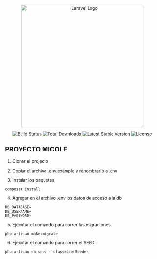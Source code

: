 <p align="center"><a href="https://laravel.com" target="_blank"><img src="https://raw.githubusercontent.com/laravel/art/master/logo-lockup/5%20SVG/2%20CMYK/1%20Full%20Color/laravel-logolockup-cmyk-red.svg" width="400" alt="Laravel Logo"></a></p>

<p align="center">
<a href="https://github.com/laravel/framework/actions"><img src="https://github.com/laravel/framework/workflows/tests/badge.svg" alt="Build Status"></a>
<a href="https://packagist.org/packages/laravel/framework"><img src="https://img.shields.io/packagist/dt/laravel/framework" alt="Total Downloads"></a>
<a href="https://packagist.org/packages/laravel/framework"><img src="https://img.shields.io/packagist/v/laravel/framework" alt="Latest Stable Version"></a>
<a href="https://packagist.org/packages/laravel/framework"><img src="https://img.shields.io/packagist/l/laravel/framework" alt="License"></a>
</p>

## PROYECTO MICOLE

1. Clonar el projecto

2. Copiar el archivo .env.example y renombrarlo a .env

3. Instalar los paquetes

```
composer install
```

4. Agregar en el archivo .env los datos de acceso a la db

```
DB_DATABASE=
DB_USERNAME=
DB_PASSWORD=
```

5. Ejecutar el comando para correr las migraciones

```
php artisan make:migrate
```

6. Ejecutar el comando para correr el SEED

```
php artisan db:seed --class=UserSeeder
```
